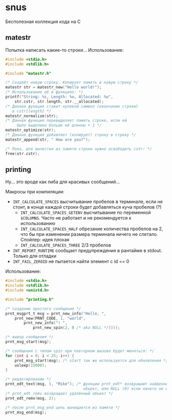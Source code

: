 # snus

Бесполезная коллекция кода на C

## matestr

Попытка написать какие-то строки... Использование:

```c
#include <stdio.h>
#include <stdlib.h>

#include "matestr.h"

/* Создаёт новую строку. Копирует память в новую строку */
matestr str = matestr_new("Hello world!");
/* Использование её в функциях: */
printf("String: %s, Length: %u, Allocated: %u",
	str.cstr, str.length, str.__allocated);
/* Данная функция ставит нулевой символ (окончание строки)
   в cstr[length] */
matestr_normalize(str);
/* Данная функция перевыделяет память строке, если ей
	 было выделено больше её длинны + 1 */
matestr_optimize(str);
/* Данная функция добавляет (копирует) строку в строку */
matestr_append(str, " How are you?");

/* Пока, для вычестки из памяти строки нужно освободить cstr: */
free(str.cstr);
```

## printing

Ну... это вроде как либа для красивых сообщений...

Макросы при компиляции:

* `INT_CALCULATE_SPACES` высчитывание пробелов в терминале, если не стоит, в конце
	каждой строки будет добавляться куча пробелов (?)
	* `INT_CALCULATE_SPACES_GETENV` высчитывание по переменной `$COLUMNS`. Часто не
		работает и не рекомендуется к использованию
	* `INT_CALCULATE_SPACES_HALF` обрезание количества пробелов на 2, что бы при
		изменении размера терминала ничего не слетало. Спойлер: идея плохая
	* `INT_CALCULATE_SPACES_THREE` 2/3 пробелов
* `INT_REPORT_RUNTIME` сообщает предупреждения в рантайме в stdout. Только для отладки
* `INT_FAIL_ZEROID` не пытается найти элемент с id == 0

Использование:

```c
#include <stdio.h>
#include <stdlib.h>
#include <unistd.h>

#include "printing.h"

/* создание простого сообщения */
prnt_msgprt_t msg = prnt_new_info("Hello, ",
	prnt_new(PRNT_CODE, 1, "world", 
		prnt_new_info("! ", 
			prnt_new_spin(2, 0 /* aka NULL */))));

/* вывод сообщения */
prnt_msg_start(msg);

/* сообщения с типом spin при повторном вызове будет меняться: */
for (int i = 0; i < 25; i++) {
	prnt_msg_start(msg); /* start так же используется для обновления */
	usleep(15000);
}

/* редактирование */
prnt_edt_text(msg, 1, "Mike"); /* функции prnt_edt* возвращают найденный
                                  объект, или NULL (0) если ничего не нашли */
/* prnt_edt_remv возвращает удалённый объект */
prnt_edt_remv(msg, 2);

/* после prnt_msg_end цепь вычещается из памяти */
prnt_msg_end(msg);
```

